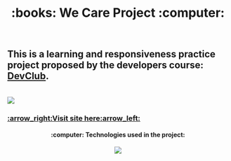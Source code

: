 <h1 align="center">:books: We Care Project :computer:</h1>
<br>
<h2>This is a learning and responsiveness practice project proposed by the developers course: <a href="https://rodolfomori.com.br/devclub">DevClub</a>.</h2>
<br>
<img src="https://github.com/Lazaroodim/We-Care-Web/blob/main/img/WeCareWeb.Mockup.png?raw=true"/>
<h3><a href="https://lazaroodim.github.io/We-Care-Web/">:arrow_right:Visit site here:arrow_left:</a></h3>
<h4 align="center">:computer: Technologies used in the project:</h4>
<p align="center">
  <a href="https://skillicons.dev">
    <img src="https://skillicons.dev/icons?i=html,css,figma" />
  </a>
</p>

